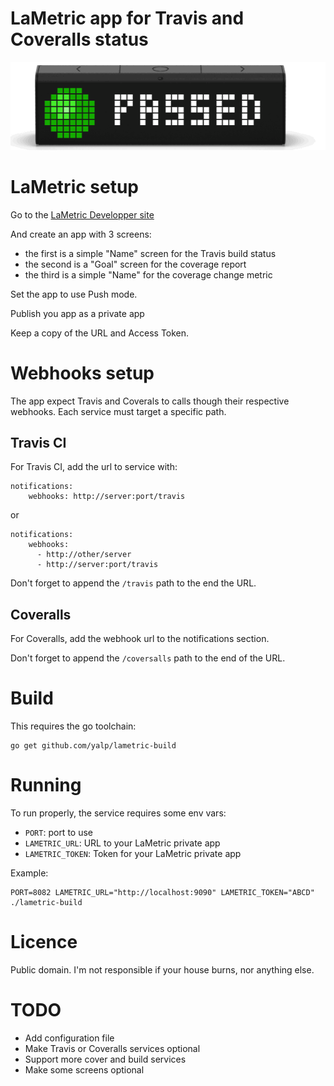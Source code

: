 # LaMetric app for Travis and Coveralls status

![screencast](lametric-build.gif)

# LaMetric setup

Go to the [LaMetric Developper site](https://developer.lametric.com)

And create an app with 3 screens:
- the first is a simple "Name" screen for the Travis build status
- the second is a "Goal"  screen for the coverage report
- the third is a simple "Name" for the coverage change metric

Set the app to use Push mode.

Publish you app as a private app

Keep a copy of the URL and Access Token.

# Webhooks setup

The app expect Travis and Coverals to calls though
their respective webhooks.
Each service must target a specific path.

## Travis CI

For Travis CI, add the url to service with:

    notifications:
        webhooks: http://server:port/travis
or

    notifications:
        webhooks:
          - http://other/server
          - http://server:port/travis

Don't forget to append the `/travis` path to the end the URL.

## Coveralls

For Coveralls, add the webhook url to the notifications section.

Don't forget to append the `/coversalls` path to the end of the URL.

# Build

This requires the go toolchain:

    go get github.com/yalp/lametric-build

# Running

To run properly, the service requires some env vars:
- `PORT`: port to use
- `LAMETRIC_URL`: URL to your LaMetric private app
- `LAMETRIC_TOKEN`: Token for your LaMetric private app

Example:

    PORT=8082 LAMETRIC_URL="http://localhost:9090" LAMETRIC_TOKEN="ABCD" ./lametric-build

# Licence

Public domain.
I'm not responsible if your house burns, nor anything else.

# TODO

* Add configuration file
* Make Travis or Coveralls services optional
* Support more cover and build services
* Make some screens optional
